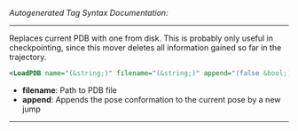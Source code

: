 _Autogenerated Tag Syntax Documentation:_

---
Replaces current PDB with one from disk. This is probably only useful in checkpointing, since this mover deletes all information gained so far in the trajectory.

```xml
<LoadPDB name="(&string;)" filename="(&string;)" append="(false &bool;)" />
```

-   **filename**: Path to PDB file
-   **append**: Appends the pose conformation to the current pose by a new jump

---
